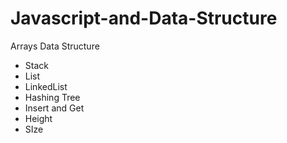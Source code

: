 # Javascript-and-Data-Structure
Arrays
Data Structure
 - Stack
 - List
 - LinkedList
 - Hashing
Tree
- Insert and Get
- Height
- SIze
